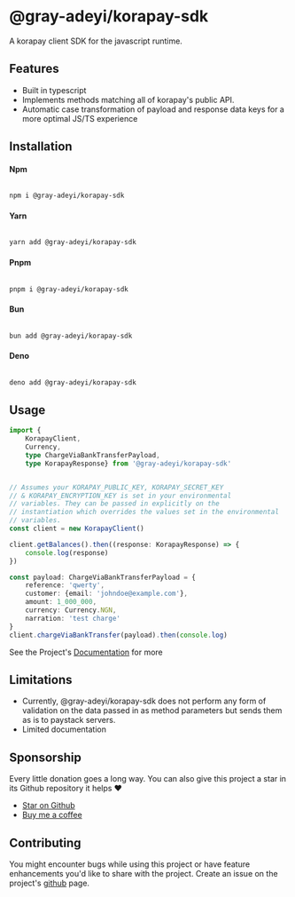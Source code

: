 # @gray-adeyi/korapay-sdk

A korapay client SDK for the javascript runtime.

## Features

- Built in typescript
- Implements methods matching all of korapay's public API.
- Automatic case transformation of payload and response data keys for a more optimal JS/TS experience

## Installation
#### **Npm**

```bash

npm i @gray-adeyi/korapay-sdk
```

#### **Yarn**

```bash

yarn add @gray-adeyi/korapay-sdk
```

#### **Pnpm**

```bash

pnpm i @gray-adeyi/korapay-sdk
```

#### **Bun**

```bash

bun add @gray-adeyi/korapay-sdk
```

#### **Deno**

```bash

deno add @gray-adeyi/korapay-sdk
```

## Usage
```ts
import {
    KorapayClient,
    Currency,
    type ChargeViaBankTransferPayload, 
    type KorapayResponse} from '@gray-adeyi/korapay-sdk'


// Assumes your KORAPAY_PUBLIC_KEY, KORAPAY_SECRET_KEY 
// & KORAPAY_ENCRYPTION_KEY is set in your environmental
// variables. They can be passed in explicitly on the
// instantiation which overrides the values set in the environmental
// variables.
const client = new KorapayClient()

client.getBalances().then((response: KorapayResponse) => {
    console.log(response)
})

const payload: ChargeViaBankTransferPayload = {
    reference: 'qwerty',
    customer: {email: 'johndoe@example.com'},
    amount: 1_000_000,
    currency: Currency.NGN,
    narration: 'test charge'
}
client.chargeViaBankTransfer(payload).then(console.log)
```

See the Project's [Documentation](https://gray-adeyi.github.io/korapay-sdk) for more

## Limitations

- Currently, @gray-adeyi/korapay-sdk does not perform any form of validation on the data passed in as method parameters but sends them as is to paystack servers.
- Limited documentation 

## Sponsorship
Every little donation goes a long way. You can also give this project a star in its Github repository it helps ♥️
- [Star on Github](https://www.github.com/gray-adeyi/korapay-sdk)
- [Buy me a coffee](https://www.buymeacoffee.com/jigani)

## Contributing
You might encounter bugs while using this project or have feature enhancements you'd like to share with the project. Create an issue on the project's [github](https://www.github.com/gray-adeyi/korapay-sdk)
 page. 